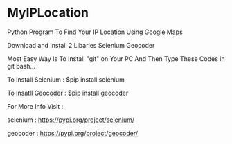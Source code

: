 # MyIPLocation
Python Program To Find Your IP Location  Using Google Maps

Download and Install 2 Libaries
Selenium
Geocoder

Most Easy Way Is To Install "git" on Your PC
And Then Type These Codes in git bash...

To Install Selenium : $pip install selenium

To Insatll Geocoder : $pip install geocoder


For More Info Visit :

selenium : https://pypi.org/project/selenium/

geocoder : https://pypi.org/project/geocoder/
